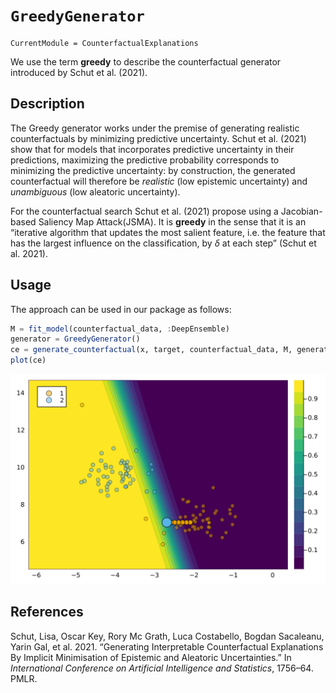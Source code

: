 # `GreedyGenerator`

``` @meta
CurrentModule = CounterfactualExplanations 
```

We use the term **greedy** to describe the counterfactual generator introduced by Schut et al. (2021).

## Description

The Greedy generator works under the premise of generating realistic counterfactuals by minimizing predictive uncertainty. Schut et al. (2021) show that for models that incorporates predictive uncertainty in their predictions, maximizing the predictive probability corresponds to minimizing the predictive uncertainty: by construction, the generated counterfactual will therefore be *realistic* (low epistemic uncertainty) and *unambiguous* (low aleatoric uncertainty).

For the counterfactual search Schut et al. (2021) propose using a Jacobian-based Saliency Map Attack(JSMA). It is **greedy** in the sense that it is an “iterative algorithm that updates the most salient feature, i.e. the feature that has the largest influence on the classification, by $\delta$ at each step” (Schut et al. 2021).

## Usage

The approach can be used in our package as follows:

``` julia
M = fit_model(counterfactual_data, :DeepEnsemble)
generator = GreedyGenerator()
ce = generate_counterfactual(x, target, counterfactual_data, M, generator)
plot(ce)
```

![](greedy_files/figure-commonmark/cell-3-output-1.svg)

## References

Schut, Lisa, Oscar Key, Rory Mc Grath, Luca Costabello, Bogdan Sacaleanu, Yarin Gal, et al. 2021. “Generating Interpretable Counterfactual Explanations By Implicit Minimisation of Epistemic and Aleatoric Uncertainties.” In *International Conference on Artificial Intelligence and Statistics*, 1756–64. PMLR.
